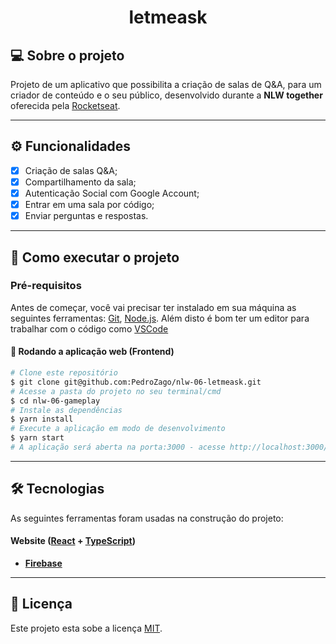 <h1 align="center">
     letmeask
</h1>

## 💻 Sobre o projeto

Projeto de um aplicativo que possibilita a criação de salas de Q&A, para um criador de conteúdo e o seu público, desenvolvido durante a **NLW together** oferecida pela [Rocketseat](https://www.rocketseat.com.br/ignite/).

---

## ⚙️ Funcionalidades

- [x] Criação de salas Q&A;
- [x] Compartilhamento da sala;
- [x] Autenticação Social com Google Account;
- [x] Entrar em uma sala por código;
- [x] Enviar perguntas e respostas.

---

## 🚀 Como executar o projeto

### Pré-requisitos

Antes de começar, você vai precisar ter instalado em sua máquina as seguintes ferramentas:
[Git](https://git-scm.com), [Node.js](https://nodejs.org/en/). 
Além disto é bom ter um editor para trabalhar com o código como [VSCode](https://code.visualstudio.com/)

#### 🧭 Rodando a aplicação web (Frontend)

```bash
# Clone este repositório
$ git clone git@github.com:PedroZago/nlw-06-letmeask.git
# Acesse a pasta do projeto no seu terminal/cmd
$ cd nlw-06-gameplay
# Instale as dependências
$ yarn install
# Execute a aplicação em modo de desenvolvimento
$ yarn start
# A aplicação será aberta na porta:3000 - acesse http://localhost:3000/
```

---

## 🛠 Tecnologias

As seguintes ferramentas foram usadas na construção do projeto:

#### **Website**  ([React](https://reactjs.org/)  +  [TypeScript](https://www.typescriptlang.org/))

-   **[Firebase](https://firebase.google.com/)**

---

## 📝 Licença

Este projeto esta sobe a licença [MIT](./LICENSE).
